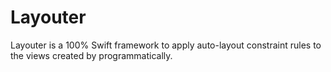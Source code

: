 # Layouter
Layouter is a 100% Swift framework to apply auto-layout constraint rules to the views created by programmatically.
